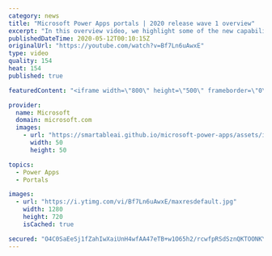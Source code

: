 ```yaml
---
category: news
title: "Microsoft Power Apps portals | 2020 release wave 1 overview"
excerpt: "In this overview video, we highlight some of the new capabilities included in the latest update to Microsoft Power Apps portals.     Here are the capabilities covered:   •    Power BI integration, so you can quickly add Power BI reports, tables, and dashboards to your portals without coding.  •    Themes"
publishedDateTime: 2020-05-12T00:10:15Z
originalUrl: "https://youtube.com/watch?v=Bf7Ln6uAwxE"
type: video
quality: 154
heat: 154
published: true

featuredContent: "<iframe width=\"800\" height=\"500\" frameborder=\"0\" src=\"https://www.youtube.com/embed/Bf7Ln6uAwxE\" allow=\"accelerometer; autoplay; encrypted-media; gyroscope; picture-in-picture\" allowfullscreen></iframe>"

provider:
  name: Microsoft
  domain: microsoft.com
  images:
    - url: "https://smartableai.github.io/microsoft-power-apps/assets/images/organizations/microsoft.com-50x50.jpg"
      width: 50
      height: 50

topics:
  - Power Apps
  - Portals

images:
  - url: "https://i.ytimg.com/vi/Bf7Ln6uAwxE/maxresdefault.jpg"
    width: 1280
    height: 720
    isCached: true

secured: "O4C0SaEeSj1fZahIwXaiUnH4wfAA47eTB+w1O65h2/rcwfpRSdSznQKTOONKYYa4AGpOwKu+87uGVYfwKFJ7kHXRuNLjHhOikBjgnqKhicy4PERhgc0OC1zbA7KGu2VJS7reAKZ/w3e+DF/WeMZPiDTSCxWXPy2czwtxDBrWPKbz8Z8Dn7ua/+sQ4JbCsluqlKDJ6nOJNm1PCPMkNidMgMyhq+yOLIwilUYgBBDscswie3zyujIlW5L8s6kBShWhHozvrKvYvBlLpqRaoUPNapPJRdLmzqv6K1a05O8RbGOwX6hJZaWbz4338uRpxnNQQjYtAPrl2J2XCi5RXckGJow603gZSGFlSJNBXL5THex3sxdvuF9FPCbLSFs3b7av7DfX6Jk4yRM6motCkPzJ0Zb5/y0EolGkkDuhyhMbiMbJtDplbnD9BaAHUm7jNerr;1qcyYFiG/4dZXFGzkpfP2A=="
---
```


